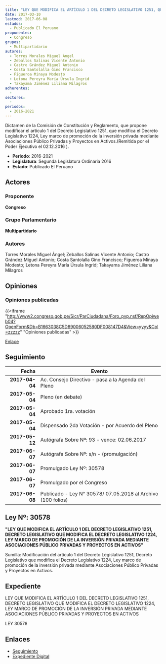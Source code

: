 ```yaml
---
title: "LEY QUE MODIFICA EL ARTÍCULO 1 DEL DECRETO LEGISLATIVO 1251, QUE MODIFICA EL DECRETO LEGISLATIVO 1224, LEY MARCO DE PROMOCIÓN DE LA INVERSIÓN PRIVADA MEDIANTE ASOCIACIONES PÚBLICO PRIVADAS Y PROYECTOS EN ACTIVOS"
date: 2017-03-10
lastmod: 2017-06-08
estados: 
  - Publicado El Peruano
proponentes: 
  - Congreso
grupos: 
  - Multipartidario
autores: 
  - Torres Morales Miguel Ángel
  - Zeballos Salinas Vicente Antonio
  - Castro Grández Miguel Antonio
  - Costa Santolalla Gino Francisco
  - Figueroa Minaya Modesto
  - Letona Pereyra María Úrsula Ingrid
  - Takayama Jiménez Liliana Milagros
adherentes: 
  - 
sectores: 
  - 
periodos: 
  - 2016-2021
---
```


Dictamen de la Comisión de Constitución y Reglamento, que propone modificar el artículo 1 del Decreto Legislativo 1251, que modifica el Decreto Legislativo 1224, Ley marco de promoción de la inversión privada mediante Asociaciones Público Privadas y Proyectos en Activos.(Remitida por el Poder Ejecutivo el 02.12.2016 ).

- **Periodo**: 2016-2021
- **Legislatura**: Segunda Legislatura Ordinaria 2016
- **Estado**: Publicado El Peruano

## Actores

### Proponente

**Congreso**

### Grupo Parlamentario

**Multipartidario**

### Autores

Torres Morales Miguel Ángel; Zeballos Salinas Vicente Antonio; Castro Grández Miguel Antonio; Costa Santolalla Gino Francisco; Figueroa Minaya Modesto; Letona Pereyra María Úrsula Ingrid; Takayama Jiménez Liliana Milagros


## Opiniones

### Opiniones publicadas

{{<iframe "http://www2.congreso.gob.pe/Sicr/ParCiudadana/Foro_pvp.nsf/RepOpiweb04?OpenForm&Db=B1663038C5D89006052580DF008147D4&View=yyyy&Col=zzzzz" "Opiniones publicadas" >}}

[Enlace](http://www2.congreso.gob.pe/Sicr/ParCiudadana/Foro_pvp.nsf/RepOpiweb04?OpenForm&Db=B1663038C5D89006052580DF008147D4&View=yyyy&Col=zzzzz)

## Seguimiento

| Fecha | Evento |
|------:|--------|
| **2017-04-04** | Ac. Consejo Directivo - pasa a la Agenda del Pleno|
| **2017-05-04** | Pleno (en debate)|
| **2017-05-04** | Aprobado 1ra. votación|
| **2017-05-04** | Dispensado 2da Votación - por Acuerdo del Pleno|
| **2017-05-12** | Autógrafa Sobre Nº: 93 - vence: 02.06.2017|
| **2017-06-07** | Autógrafa Sobre Nº: s/n - (promulgación)|
| **2017-06-07** | Promulgado Ley Nº: 30578|
| **2017-06-07** | Promulgado por el Congreso|
| **2017-06-08** | Publicado - Ley N° 30578/ 07.05.2018 al Archivo (100 folios)|

## Ley Nº: 30578

**"LEY QUE MODIFICA EL ARTÍCULO 1 DEL DECRETO LEGISLATIVO 1251, DECRETO LEGISLATIVO QUE MODIFICA EL DECRETO LEGISLATIVO 1224, LEY MARCO DE PROMOCIÓN DE LA INVERSIÓN PRIVADA MEDIANTE ASOCIACIONES PÚBLICO PRIVADAS Y PROYECTOS EN ACTIVOS"**

Sumilla: Modificación del artículo 1 del Decreto Legislativo 1251, Decreto Legislativo que modifica el Decreto Legislativo 1224, Ley marco de promoción de la inversión privada mediante Asociaciones Público Privadas y Proyectos en Activos.


## Expediente

LEY QUE MODIFICA EL ARTÍCULO 1 DEL DECRETO LEGISLATIVO 1251, DECRETO LEGISLATIVO QUE MODIFICA EL DECRETO LEGISLATIVO 1224, LEY MARCO DE PROMOCIÓN DE LA INVERSIÓN PRIVADA MEDIANTE ASOCIACIONES PÚBLICO PRIVADAS Y PROYECTOS EN ACTIVOS

LEY 30578


## Enlaces 

- [Seguimiento](http://www2.congreso.gob.pe/Sicr/TraDocEstProc/CLProLey2016.nsf/f7fff46988ca05b1052578e100829cc7/26be19517e9b35d9052580df006dffc1?OpenDocument)
- [Expediente Digital](http://www2.congreso.gob.pehttp://www2.congreso.gob.pe/Sicr/TraDocEstProc/CLProLey2016.nsf/f7fff46988ca05b1052578e100829cc7/26be19517e9b35d9052580df006dffc1?OpenDocument&Click=05257FB7005EB655.eb71d0cf91d8294e05256cdf006b5706/$Body/0.1C6C)
